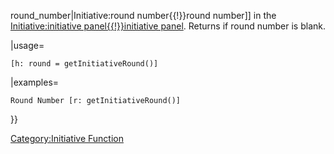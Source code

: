 round_number|Initiative:round number{{\!}}round number\]\] in the
[Initiative:initiative panel{{\!}}initiative
panel](Initiative:initiative_panel{{!}}initiative_panel "wikilink").
Returns  if round number is blank.

|usage=

``` mtmacro numberLines
[h: round = getInitiativeRound()]
```

|examples=

``` mtmacro numberLines
Round Number [r: getInitiativeRound()]
```

}}

[Category:Initiative Function](Category:Initiative_Function "wikilink")
